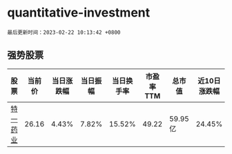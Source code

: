 # quantitative-investment

`最后更新时间：2023-02-22 10:13:42 +0800`

## 强势股票

|股票|当前价|当日涨跌幅|当日振幅|当日换手率|市盈率TTM|总市值|近10日涨跌幅|
|----|----|----|----|----|----|----|----|
|[特一药业](https://xueqiu.com/S/SZ002728)|26.16|4.43%|7.82%|15.52%|49.22|59.95亿|24.45%|
